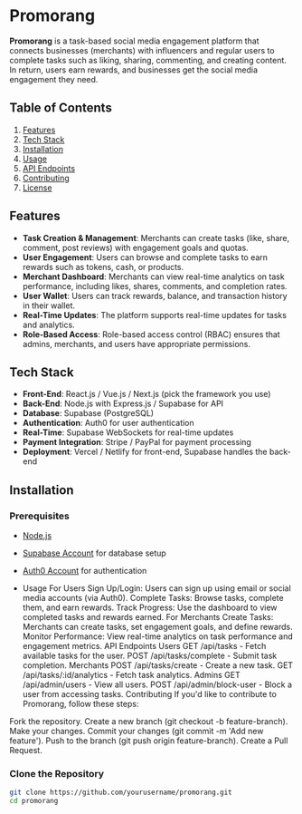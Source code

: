 # Promorang

**Promorang** is a task-based social media engagement platform that connects businesses (merchants) with influencers and regular users to complete tasks such as liking, sharing, commenting, and creating content. In return, users earn rewards, and businesses get the social media engagement they need.

## Table of Contents

1. [Features](#features)
2. [Tech Stack](#tech-stack)
3. [Installation](#installation)
4. [Usage](#usage)
5. [API Endpoints](#api-endpoints)
6. [Contributing](#contributing)
7. [License](#license)

## Features

- **Task Creation & Management**: Merchants can create tasks (like, share, comment, post reviews) with engagement goals and quotas.
- **User Engagement**: Users can browse and complete tasks to earn rewards such as tokens, cash, or products.
- **Merchant Dashboard**: Merchants can view real-time analytics on task performance, including likes, shares, comments, and completion rates.
- **User Wallet**: Users can track rewards, balance, and transaction history in their wallet.
- **Real-Time Updates**: The platform supports real-time updates for tasks and analytics.
- **Role-Based Access**: Role-based access control (RBAC) ensures that admins, merchants, and users have appropriate permissions.

## Tech Stack

- **Front-End**: React.js / Vue.js / Next.js (pick the framework you use)
- **Back-End**: Node.js with Express.js / Supabase for API
- **Database**: Supabase (PostgreSQL)
- **Authentication**: Auth0 for user authentication
- **Real-Time**: Supabase WebSockets for real-time updates
- **Payment Integration**: Stripe / PayPal for payment processing
- **Deployment**: Vercel / Netlify for front-end, Supabase handles the back-end

## Installation

### Prerequisites

- [Node.js](https://nodejs.org/)
- [Supabase Account](https://supabase.io/) for database setup
- [Auth0 Account](https://auth0.com/) for authentication

- Usage
For Users
Sign Up/Login: Users can sign up using email or social media accounts (via Auth0).
Complete Tasks: Browse tasks, complete them, and earn rewards.
Track Progress: Use the dashboard to view completed tasks and rewards earned.
For Merchants
Create Tasks: Merchants can create tasks, set engagement goals, and define rewards.
Monitor Performance: View real-time analytics on task performance and engagement metrics.
API Endpoints
Users
GET /api/tasks - Fetch available tasks for the user.
POST /api/tasks/complete - Submit task completion.
Merchants
POST /api/tasks/create - Create a new task.
GET /api/tasks/:id/analytics - Fetch task analytics.
Admins
GET /api/admin/users - View all users.
POST /api/admin/block-user - Block a user from accessing tasks.
Contributing
If you'd like to contribute to Promorang, follow these steps:

Fork the repository.
Create a new branch (git checkout -b feature-branch).
Make your changes.
Commit your changes (git commit -m 'Add new feature').
Push to the branch (git push origin feature-branch).
Create a Pull Request.

### Clone the Repository

```bash
git clone https://github.com/yourusername/promorang.git
cd promorang
